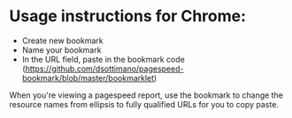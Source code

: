 # Usage instructions for Chrome:

* Create new bookmark
* Name your bookmark
* In the URL field, paste in the bookmark code (https://github.com/dsottimano/pagespeed-bookmark/blob/master/bookmarklet)

When you're viewing a pagespeed report, use the bookmark to change the resource names from ellipsis to fully qualified URLs for you to copy paste.
